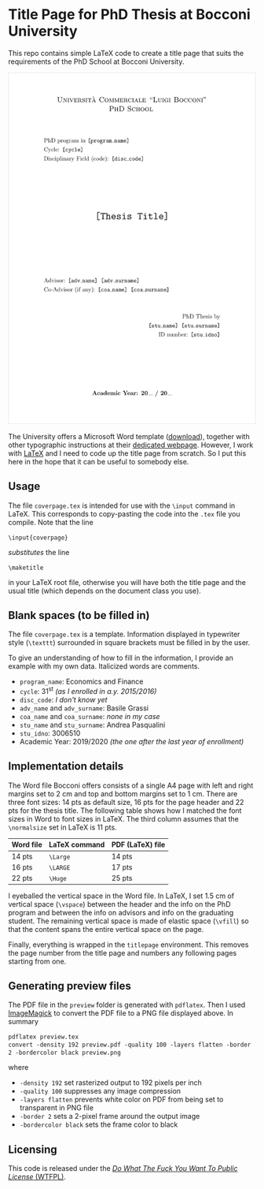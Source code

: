 # Title Page for PhD Thesis at Bocconi University

This repo contains simple LaTeX code to create a title page that suits the requirements of the PhD School at Bocconi University.

![Preview](./preview/preview.png)

The University offers a Microsoft Word template ([download](https://www.unibocconi.eu/wps/wcm/connect/cb8e0180-a88d-41e6-873d-1f3d1243390b/Thesis+cover+template_ENG_july19.doc?MOD=AJPERES&CVID=mKjwLan)), together with other typographic instructions at their [dedicated webpage](https://www.unibocconi.eu/wps/wcm/connect/bocconi/sitopubblico_en/navigation+tree/home/programs/phd/phd+in+economics+and+finance/info+for+current+students/phd+thesis+instructions+and+deadlines+ecofin).
However, I work with [LaTeX](https://www.latex-project.org/) and I need to code up the title page from scratch.
So I put this here in the hope that it can be useful to somebody else.


## Usage

The file `coverpage.tex` is intended for use with the `\input` command in LaTeX.
This corresponds to copy-pasting the code into the `.tex` file you compile.
Note that the line

    \input{coverpage}

_substitutes_ the line

    \maketitle

in your LaTeX root file, otherwise you will have both the title page and the usual title (which depends on the document class you use).


## Blank spaces (to be filled in)

The file `coverpage.tex` is a template.
Information displayed in typewriter style (`\texttt`) surrounded in square brackets must be filled in by the user.

To give an understanding of how to fill in the information, I provide an example with my own data.
Italicized words are comments.

- `program_name`: Economics and Finance
- `cycle`: 31<sup>st</sup> _(as I enrolled in a.y. 2015/2016)_
- `disc_code`: _I don't know yet_
- `adv_name` and `adv_surname`: Basile Grassi
- `coa_name` and `coa_surname`: _none in my case_
- `stu_name` and `stu_surname`: Andrea Pasqualini
- `stu_idno`: 3006510
- Academic Year: 2019/2020 _(the one after the last year of enrollment)_



## Implementation details

The Word file Bocconi offers consists of a single A4 page with left and right margins set to 2 cm and top and bottom margins set to 1 cm.
There are three font sizes: 14 pts as default size, 16 pts for the page header and 22 pts for the thesis title.
The following table shows how I matched the font sizes in Word to font sizes in LaTeX.
The third column assumes that the `\normalsize` set in LaTeX is 11 pts.

| Word file | LaTeX command | PDF (LaTeX) file        |
|-----------|---------------|-------------------------|
| 14 pts    | `\Large`      | 14 pts                  |
| 16 pts    | `\LARGE`      | 17 pts                  |
| 22 pts    | `\Huge`       | 25 pts                  |

I eyeballed the vertical space in the Word file.
In LaTeX, I set 1.5 cm of vertical space (`\vspace`) between the header and the info on the PhD program and between the info on advisors and info on the graduating student.
The remaining vertical space is made of elastic space (`\vfill`) so that the content spans the entire vertical space on the page.

Finally, everything is wrapped in the `titlepage` environment.
This removes the page number from the title page and numbers any following pages starting from one.


## Generating preview files

The PDF file in the `preview` folder is generated with `pdflatex`.
Then I used [ImageMagick](https://imagemagick.org/index.php) to convert the PDF file to a PNG file displayed above.
In summary

    pdflatex preview.tex
    convert -density 192 preview.pdf -quality 100 -layers flatten -border 2 -bordercolor black preview.png

where

- `-density 192` set rasterized output to 192 pixels per inch
- `-quality 100` suppresses any image compression
- `-layers flatten` prevents white color on PDF from being set to transparent in PNG file
- `-border 2` sets a 2-pixel frame around the output image
- `-bordercolor black` sets the frame color to black


## Licensing

This code is released under the [_Do What The Fuck You Want To Public License_ (WTFPL)](https://choosealicense.com/licenses/wtfpl/).
